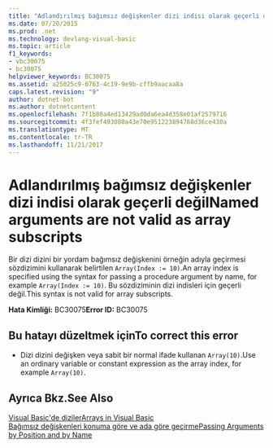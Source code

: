 ```yaml
---
title: "Adlandırılmış bağımsız değişkenler dizi indisi olarak geçerli değil"
ms.date: 07/20/2015
ms.prod: .net
ms.technology: devlang-visual-basic
ms.topic: article
f1_keywords:
- vbc30075
- bc30075
helpviewer_keywords: BC30075
ms.assetid: a25025c9-0763-4c19-9e9b-cffb9aacaa8a
caps.latest.revision: "9"
author: dotnet-bot
ms.author: dotnetcontent
ms.openlocfilehash: 7f1b80a4ed13429ad0da6ea4d358e01af2579716
ms.sourcegitcommit: 4f3fef493080a43e70e951223894768d36ce430a
ms.translationtype: MT
ms.contentlocale: tr-TR
ms.lasthandoff: 11/21/2017
---
```

# <a name="named-arguments-are-not-valid-as-array-subscripts"></a><span data-ttu-id="684c9-102">Adlandırılmış bağımsız değişkenler dizi indisi olarak geçerli değil</span><span class="sxs-lookup"><span data-stu-id="684c9-102">Named arguments are not valid as array subscripts</span></span>
<span data-ttu-id="684c9-103">Bir dizi dizini bir yordam bağımsız değişkenini örneğin adıyla geçirmesi sözdizimini kullanarak belirtilen `Array(Index := 10)`.</span><span class="sxs-lookup"><span data-stu-id="684c9-103">An array index is specified using the syntax for passing a procedure argument by name, for example `Array(Index := 10)`.</span></span> <span data-ttu-id="684c9-104">Bu sözdiziminin dizi indisleri için geçerli değil.</span><span class="sxs-lookup"><span data-stu-id="684c9-104">This syntax is not valid for array subscripts.</span></span>  
  
 <span data-ttu-id="684c9-105">**Hata Kimliği:** BC30075</span><span class="sxs-lookup"><span data-stu-id="684c9-105">**Error ID:** BC30075</span></span>  
  
## <a name="to-correct-this-error"></a><span data-ttu-id="684c9-106">Bu hatayı düzeltmek için</span><span class="sxs-lookup"><span data-stu-id="684c9-106">To correct this error</span></span>  
  
-   <span data-ttu-id="684c9-107">Dizi dizini değişken veya sabit bir normal ifade kullanan `Array(10)`.</span><span class="sxs-lookup"><span data-stu-id="684c9-107">Use an ordinary variable or constant expression as the array index, for example `Array(10)`.</span></span>  
  
## <a name="see-also"></a><span data-ttu-id="684c9-108">Ayrıca Bkz.</span><span class="sxs-lookup"><span data-stu-id="684c9-108">See Also</span></span>  
 [<span data-ttu-id="684c9-109">Visual Basic'de diziler</span><span class="sxs-lookup"><span data-stu-id="684c9-109">Arrays in Visual Basic</span></span>](~/docs/visual-basic/programming-guide/language-features/arrays/index.md)  
 [<span data-ttu-id="684c9-110">Bağımsız değişkenleri konuma göre ve ada göre geçirme</span><span class="sxs-lookup"><span data-stu-id="684c9-110">Passing Arguments by Position and by Name</span></span>](../../visual-basic/programming-guide/language-features/procedures/passing-arguments-by-position-and-by-name.md)
